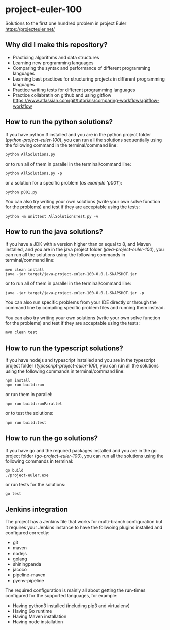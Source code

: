 # project-euler-100
Solutions to the first one hundred problem in project Euler https://projecteuler.net/

## Why did I make this repository?
- Practicing algorithms and data structures
- Learning new programming languages
- Comparing the syntax and performance of different programming languages
- Learning best practices for structuring projects in different programming languages
- Practice writing tests for different programming languages
- Practice collabratin on github and using gitflow https://www.atlassian.com/git/tutorials/comparing-workflows/gitflow-workflow

## How to run the python solutions?

If you have python 3 installed and you are in the python project folder (*python-project-euler-100*), you can run all the solutions sequentially using the following command in the terminal/command line:

    python AllSolutions.py

or to run all of them in parallel in the terminal/command line:

    python AllSolutions.py -p

or a solution for a specific problem (*as example 'p001'*):

    python p001.py

You can also try writing your own solutions (write your own solve function for the problems) and test if they are acceptable using the tests:

    python -m unittest AllSolutionsTest.py -v
## How to run the java solutions?
If you have a JDK with a version higher than or equal to 8, and Maven installed, and you are in the java project folder (*java-project-euler-100*), you can run all the solutions using the following commands in terminal/command line:

    mvn clean install
    java -jar target/java-project-euler-100-0.0.1-SNAPSHOT.jar

or to run all of them in parallel in the terminal/command line:

    java -jar target/java-project-euler-100-0.0.1-SNAPSHOT.jar -p
You can also run specific problems from your IDE directly or through the command line by compiling specific problem files and running them instead.

You can also try writing your own solutions (write your own solve function for the problems) and test if they are acceptable using the tests:

    mvn clean test
## How to run the typescript solutions?
If you have nodejs and typescript installed and you are in the typescript project folder (*typescript-project-euler-100*), you can run all the solutions using the following commands in terminal/command line:

    npm install
    npm run build:run

or run them in parallel:

    npm run build:runParallel
or to test the solutions:

    npm run build:test

## How to run the go solutions?
If you have go and the required packages installed and you are in the go project folder (*go-project-euler-100*), you can run all the solutions using the following commands in terminal:

    go build
    ./project-euler.exe

or run tests for the solutions:

    go test

## Jenkins integration
The project has a Jenkins file that works for multi-branch configuration but it requires your Jenkins instance to have the follwoing plugins installed and configured correctly:
- git
- maven
- nodejs
- golang
- shiningpanda
- jacoco
- pipeline-maven
- pyenv-pipeline

The required configuration is mainly all about getting the run-times configured for the supported languages, for example:
- Having python3 installed (including pip3 and virtualenv)
- Having Go runtime
- Having Maven installation
- Having node installation
